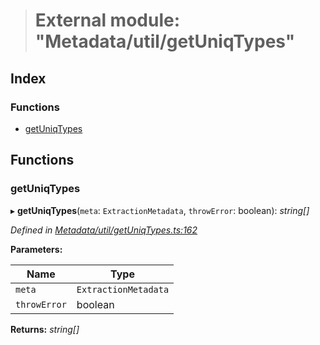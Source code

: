 > # External module: "Metadata/util/getUniqTypes"

## Index

### Functions

* [getUniqTypes](_metadata_util_getuniqtypes_.md#getuniqtypes)

## Functions

###  getUniqTypes

▸ **getUniqTypes**(`meta`: `ExtractionMetadata`, `throwError`: boolean): *string[]*

*Defined in [Metadata/util/getUniqTypes.ts:162](https://github.com/polkadot-js/api/blob/9ffb4b8/packages/types/src/Metadata/util/getUniqTypes.ts#L162)*

**Parameters:**

Name | Type |
------ | ------ |
`meta` | `ExtractionMetadata` |
`throwError` | boolean |

**Returns:** *string[]*